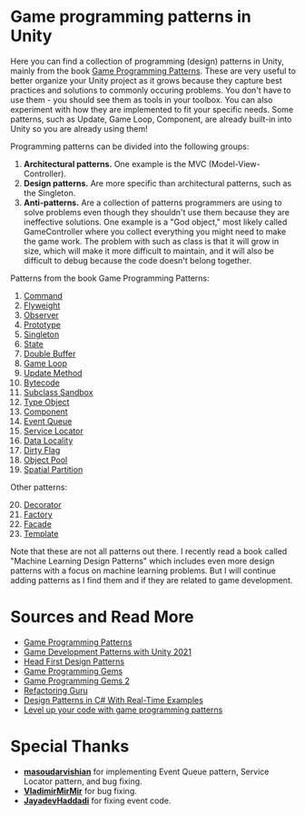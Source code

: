 ﻿# Game programming patterns in Unity

Here you can find a collection of programming (design) patterns in Unity, mainly from the book [Game Programming Patterns](http://gameprogrammingpatterns.com). These are very useful to better organize your Unity project as it grows because they capture best practices and solutions to commonly occuring problems. You don't have to use them - you should see them as tools in your toolbox. You can also experiment with how they are implemented to fit your specific needs. Some patterns, such as Update, Game Loop, Component, are already built-in into Unity so you are already using them! 

Programming patterns can be divided into the following groups:
1. **Architectural patterns.** One example is the MVC (Model-View-Controller).
2. **Design patterns.** Are more specific than architectural patterns, such as the Singleton.
3. **Anti-patterns.** Are a collection of patterns programmers are using to solve problems even though they shouldn't use them because they are ineffective solutions. One example is a "God object," most likely called GameController where you collect everything you might need to make the game work. The problem with such as class is that it will grow in size, which will make it more difficult to maintain, and it will also be difficult to debug because the code doesn't belong together.  

Patterns from the book Game Programming Patterns:

1. [Command](_text/1-command.md)
2. [Flyweight](_text/2-flyweight.md)
3. [Observer](_text/3-observer.md)
4. [Prototype](_text/4-prototype.md)
5. [Singleton](_text/5-singleton.md)
6. [State](_text/6-state.md)
7. [Double Buffer](_text/7-double-buffer)
8. [Game Loop](_text/8-game-loop)
9. [Update Method](_text/9-update-method)
10. [Bytecode](_text/10-bytecode)
11. [Subclass Sandbox](_text/11-subclass-sandbox)
12. [Type Object](_text/12-type-object)
13. [Component](_text/13-component)
14. [Event Queue](_text/14-event-queue)
15. [Service Locator](_text/15-service-locator)
16. [Data Locality](_text/16-data-locality)
17. [Dirty Flag](_text/17-dirty-flag)
18. [Object Pool](_text/18-object-pool)
19. [Spatial Partition](_text/19-spatial-partition)

Other patterns:

20. [Decorator](_text/20-decorator)
21. [Factory](_text/21-factory)
22. [Facade](_text/22-facade)
23. [Template](_text/23-template)

Note that these are not all patterns out there. I recently read a book called "Machine Learning Design Patterns" which includes even more design patterns with a focus on machine learning problems. But I will continue adding patterns as I find them and if they are related to game development.  



# Sources and Read More

- [Game Programming Patterns](http://gameprogrammingpatterns.com)
- [Game Development Patterns with Unity 2021](https://www.amazon.com/Game-Development-Patterns-Unity-2021/dp/1800200811)
- [Head First Design Patterns](https://www.amazon.com/Head-First-Design-Patterns-Brain-Friendly/dp/0596007124)
- [Game Programming Gems](https://www.amazon.com/Game-Programming-Gems-CD/dp/1584500492)
- [Game Programming Gems 2](https://www.amazon.com/Game-Programming-Gems-GAME-PROGRAMMING/dp/1584500549)
- [Refactoring Guru](https://refactoring.guru/design-patterns)
- [Design Patterns in C# With Real-Time Examples](https://dotnettutorials.net/course/dot-net-design-patterns/)
- [Level up your code with game programming patterns](https://resources.unity.com/games/level-up-your-code-with-game-programming-patterns)



# Special Thanks

- **[masoudarvishian](https://github.com/masoudarvishian)** for implementing Event Queue pattern, Service Locator pattern, and bug fixing.
- **[VladimirMirMir](https://github.com/VladimirMirMir)** for bug fixing.
- **[JayadevHaddadi](https://github.com/JayadevHaddadi)** for fixing event code. 
